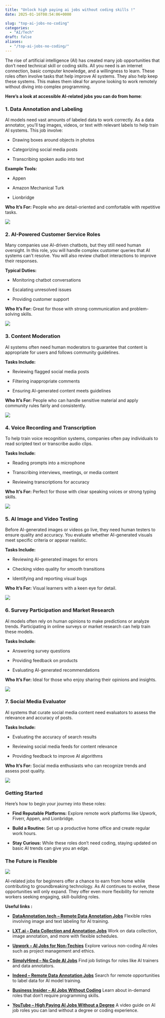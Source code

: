 ```yaml
---
title: "Unlock high paying ai jobs without coding skills !"
date: 2025-01-16T08:54:06+0000

slug: "top-ai-jobs-no-coding"
categories:
  - "AI/Tech"
draft: false
aliases:
  - "/top-ai-jobs-no-coding/"
---
```

The rise of artificial intelligence (AI) has created many job opportunities that don’t need technical skill or coding skills. All you need is an internet connection, basic computer knowledge, and a willingness to learn. These roles often involve tasks that help improve AI systems. They also help keep these systems. This makes them ideal for anyone looking to work remotely without diving into complex programming.

**Here’s a look at accessible AI-related jobs you can do from home**:

### **1. Data Annotation and Labeling**

AI models need vast amounts of labeled data to work correctly. As a data annotator, you’ll tag images, videos, or text with relevant labels to help train AI systems. This job involve:

- Drawing boxes around objects in photos

- Categorizing social media posts

- Transcribing spoken audio into text

**Example Tools:**

- Appen

- Amazon Mechanical Turk

- Lionbridge

**Who It’s For:** People who are detail-oriented and comfortable with repetitive tasks.

![](/ai-models-need-vast-amounts-of-labeled-data-to-work-3.png)

### **2. AI-Powered Customer Service Roles**

Many companies use AI-driven chatbots, but they still need human oversight. In this role, you will handle complex customer queries that AI systems can't resolve. You will also review chatbot interactions to improve their responses.

**Typical Duties:**

- Monitoring chatbot conversations

- Escalating unresolved issues

- Providing customer support

**Who It’s For:** Great for those with strong communication and problem-solving skills.

![](/many-companies-use-ai-driven-chatbots-but-they-still-need-human.png)

### **3. Content Moderation**

AI systems often need human moderators to guarantee that content is appropriate for users and follows community guidelines.

**Tasks Include:**

- Reviewing flagged social media posts

- Filtering inappropriate comments

- Ensuring AI-generated content meets guidelines

**Who It’s For:** People who can handle sensitive material and apply community rules fairly and consistently.

![](/ai-systems-often-need-human-moderators-to-guarantee-that-content-3.png)

### **4. Voice Recording and Transcription**

To help train voice recognition systems, companies often pay individuals to read scripted text or transcribe audio clips.

**Tasks Include:**

- Reading prompts into a microphone

- Transcribing interviews, meetings, or media content

- Reviewing transcriptions for accuracy

**Who It’s For:** Perfect for those with clear speaking voices or strong typing skills.

![](/to-help-train-voice-recognition-systems-companies-often-pay-individuals-1.png)

### **5. AI Image and Video Testing**

Before AI-generated images or videos go live, they need human testers to ensure quality and accuracy. You evaluate whether AI-generated visuals meet specific criteria or appear  realistic.

**Tasks Include:**

- Reviewing AI-generated images for errors

- Checking video quality for smooth transitions

- Identifying and reporting visual bugs

**Who It’s For:** Visual learners with a keen eye for detail.

![](/before-ai-generated-images-or-videos-go-live-they-need-human-3.png)

### **6. Survey Participation and Market Research**

AI models often rely on human opinions to make predictions or analyze trends. Participating in online surveys or market research can help train these models.

**Tasks Include:**

- Answering survey questions

- Providing feedback on products

- Evaluating AI-generated recommendations

**Who It’s For:** Ideal for those who enjoy sharing their opinions and insights.

![](/ai-models-often-rely-on-human-opinions-to-make-predictions-1.png)

### **7. Social Media Evaluator**

AI systems that curate social media content need evaluators to assess the relevance and accuracy of posts.

**Tasks Include:**

- Evaluating the accuracy of search results

- Reviewing social media feeds for content relevance

- Providing feedback to improve AI algorithms

**Who It’s For:** Social media enthusiasts who can recognize trends and assess post quality.

![](/make-a-picture-showing-social-media-and-ai-add-some.png)

### **Getting Started**

Here’s how to begin your journey into these roles:

- **Find Reputable Platforms:** Explore remote work platforms like Upwork, Fiverr, Appen, and Lionbridge.

- **Build a Routine:** Set up a productive home office and create regular work hours.

- **Stay Curious:** While these roles don’t need coding, staying updated on basic AI trends can give you an edge.

### **The Future is Flexible**

![](/ai-related-jobs-for-beginners-offer-a-chance-to-earn-from-9.png)

AI-related jobs for beginners offer a chance to earn from home while contributing to groundbreaking technology. As AI continues to evolve, these opportunities will only expand. They offer even more flexibility for remote workers seeking engaging, skill-building roles.

**Useful links :**

- **[DataAnnotation.tech – Remote Data Annotation Jobs](https://www.dataannotation.tech/)**
Flexible roles involving image and text labeling for AI training.

- **[LXT.ai – Data Collection and Annotation Jobs](https://www.lxt.ai/jobs/)**
Work on data collection, image annotation, and more with flexible schedules.

- **[Upwork – AI Jobs for Non-Techies](https://www.upwork.com/resources/ai-jobs-for-non-techies)**
Explore various non-coding AI roles such as project management and ethics.

- **[SimplyHired – No Code AI Jobs](https://www.simplyhired.com/search?q=no+code+ai)**
Find job listings for roles like AI trainers and data annotators.

- **[Indeed – Remote Data Annotation Jobs](https://www.indeed.com/q-data-annotation-l-remote-jobs.html)**
Search for remote opportunities to label data for AI model training.

- **[Business Insider – AI Jobs Without Coding](https://www.businessinsider.com/ai-jobs-without-coding-2024-4)**
Learn about in-demand roles that don’t require programming skills.

- **[YouTube – High Paying AI Jobs Without a Degree](https://www.youtube.com/watch?v=63Uthvky3aQ)**
A video guide on AI job roles you can land without a degree or coding experience.